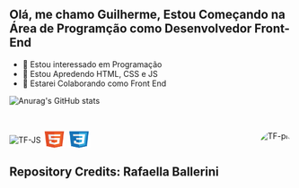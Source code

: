 ## Olá, me chamo Guilherme, Estou Começando na Área de Programção como Desenvolvedor Front-End

- 👀 Estou interessado em Programação
- 🌱 Estou Apredendo HTML, CSS e JS
- 💞️ Estarei Colaborando como Front End

![Anurag's GitHub stats](https://github-readme-stats.vercel.app/api?username=fantastic&show_icons=true&theme=blue-green)

##

</div>  

  <div style="display: inline_block"><br>
    <img align="center" alt="TF-JS" height="30" width="40"   <img src="https://cdn.jsdelivr.net/gh/devicons/devicon/icons/javascript/javascript-original.svg">
    <img align="center" alt="TF-HTML" height="30" width="40" src="https://raw.githubusercontent.com/devicons/devicon/master/icons/html5/html5-original.svg">
    <img align="center" alt="TF-CSS" height="30" width="40" src="https://raw.githubusercontent.com/devicons/devicon/master/icons/css3/css3-original.svg">
    <img align="right" alt="TF-pic" height="150" style="border-radius:50px;" 
  src="https://avatars.githubusercontent.com/u/113070155?v=4/width=676&height=676">

</div>

## Repository Credits: Rafaella Ballerini
